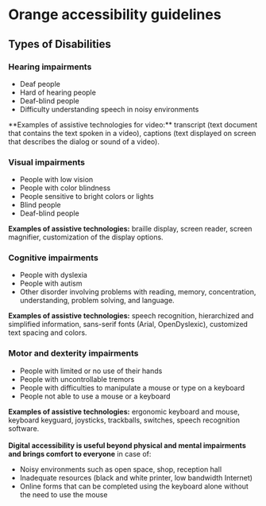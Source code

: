 # Orange accessibility guidelines
<h2 class="page-title">Types of Disabilities</h2>

<script>$(document).ready(function () {
    setBreadcrumb([{"label":"Disability situations"}]);
    addSubMenu([
        {"label":"Cognitive disability","url":"focus-cognitif.html"},
        {"label":"Older people","url":"focus-seniors.html"}
    ]);
});</script>

### Hearing impairments
<div class="axs-picto auditif">
    <ul>
        <li>Deaf people</li>
        <li>Hard of hearing people</li>
        <li>Deaf-blind people</li>
        <li>Difficulty understanding speech in noisy environments</li>
    </ul>
**Examples of assistive technologies for video:** transcript (text document that contains the text spoken in a video), captions (text displayed on screen that describes the dialog or sound of a video). 

</div>

### Visual impairments

<div class="axs-picto visuel">
    <ul>
        <li>People with low vision</li>
        <li>People with color blindness </li>
        <li>People sensitive to bright colors or lights</li>
        <li>Blind people</li>
        <li>Deaf-blind people</li>
    </ul>

**Examples of assistive technologies:** braille display, screen reader, screen magnifier, customization of the display options. 

</div>

### Cognitive impairments

<div class="axs-picto cognitif">
    <ul>
        <li>People with dyslexia</li>
        <li>People with autism</li>
        <li>Other disorder involving problems with reading, memory, concentration, understanding, problem solving, and language. </li>
    </ul>

**Examples of assistive technologies:** speech recognition, hierarchized and simplified information, sans-serif fonts (Arial, OpenDyslexic), customized text spacing and colors.

</div>

### Motor and dexterity impairments
<div class="axs-picto physique">
    <ul>
        <li>People with limited or no use of their hands</li> 
        <li>People with uncontrollable tremors</li>
        <li>People with difficulties to manipulate a mouse or type on a keyboard</li>
        <li>People not able to use a mouse or a keyboard</li>
    </ul>

**Examples of assistive technologies:** ergonomic keyboard and mouse, keyboard keyguard, joysticks, trackballs, switches, speech recognition software.  
&nbsp;  
**Digital accessibility is useful beyond physical and mental impairments and brings comfort to everyone** in case of: 

<ul>
    <li>Noisy environments such as open space, shop, reception hall</li>
    <li>Inadequate resources (black and white printer, low bandwidth Internet)</li>
    <li>Online forms that can be completed using the keyboard alone without the need to use the mouse</li>
</ul>

</div>

<!--  This file is part of a11y-guidelines | Our vision of mobile & web accessibility guidelines and best practices, with valid/invalid examples.
 Copyright (C) 2016  Orange SA
 See the Creative Commons Legal Code Attribution-ShareAlike 3.0 Unported License for more details (LICENSE file). -->